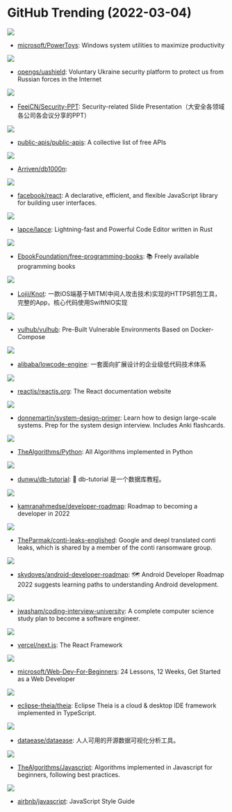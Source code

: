 # GitHub Trending (2022-03-04)

![](https://img.shields.io/badge/C%23-New%20233-green?style=flat-square&logo=appveyor)
- [microsoft/PowerToys](https://github.com/microsoft/PowerToys): Windows system utilities to maximize productivity

![](https://img.shields.io/badge/TypeScript-New%20170-green?style=flat-square&logo=appveyor)
- [opengs/uashield](https://github.com/opengs/uashield): Voluntary Ukraine security platform to protect us from Russian forces in the Internet

![](https://img.shields.io/badge/Python-New%20152-green?style=flat-square&logo=appveyor)
- [FeeiCN/Security-PPT](https://github.com/FeeiCN/Security-PPT): Security-related Slide Presentation（大安全各领域各公司各会议分享的PPT）

![](https://img.shields.io/badge/Python-New%20165-green?style=flat-square&logo=appveyor)
- [public-apis/public-apis](https://github.com/public-apis/public-apis): A collective list of free APIs

![](https://img.shields.io/badge/Go-New%20115-green?style=flat-square&logo=appveyor)
- [Arriven/db1000n](https://github.com/Arriven/db1000n): 

![](https://img.shields.io/badge/JavaScript-New%20312-green?style=flat-square&logo=appveyor)
- [facebook/react](https://github.com/facebook/react): A declarative, efficient, and flexible JavaScript library for building user interfaces.

![](https://img.shields.io/badge/Rust-New%20246-green?style=flat-square&logo=appveyor)
- [lapce/lapce](https://github.com/lapce/lapce): Lightning-fast and Powerful Code Editor written in Rust

![](https://img.shields.io/badge/none-New%20371-green?style=flat-square&logo=appveyor)
- [EbookFoundation/free-programming-books](https://github.com/EbookFoundation/free-programming-books): 📚 Freely available programming books

![](https://img.shields.io/badge/C-New%2055-green?style=flat-square&logo=appveyor)
- [Lojii/Knot](https://github.com/Lojii/Knot): 一款iOS端基于MITM(中间人攻击技术)实现的HTTPS抓包工具，完整的App，核心代码使用SwiftNIO实现

![](https://img.shields.io/badge/Dockerfile-New%2032-green?style=flat-square&logo=appveyor)
- [vulhub/vulhub](https://github.com/vulhub/vulhub): Pre-Built Vulnerable Environments Based on Docker-Compose

![](https://img.shields.io/badge/TypeScript-New%20116-green?style=flat-square&logo=appveyor)
- [alibaba/lowcode-engine](https://github.com/alibaba/lowcode-engine): 一套面向扩展设计的企业级低代码技术体系

![](https://img.shields.io/badge/TypeScript-New%2025-green?style=flat-square&logo=appveyor)
- [reactjs/reactjs.org](https://github.com/reactjs/reactjs.org): The React documentation website

![](https://img.shields.io/badge/Python-New%20287-green?style=flat-square&logo=appveyor)
- [donnemartin/system-design-primer](https://github.com/donnemartin/system-design-primer): Learn how to design large-scale systems. Prep for the system design interview. Includes Anki flashcards.

![](https://img.shields.io/badge/Python-New%20176-green?style=flat-square&logo=appveyor)
- [TheAlgorithms/Python](https://github.com/TheAlgorithms/Python): All Algorithms implemented in Python

![](https://img.shields.io/badge/Java-New%20102-green?style=flat-square&logo=appveyor)
- [dunwu/db-tutorial](https://github.com/dunwu/db-tutorial): 💾 db-tutorial 是一个数据库教程。

![](https://img.shields.io/badge/TypeScript-New%20209-green?style=flat-square&logo=appveyor)
- [kamranahmedse/developer-roadmap](https://github.com/kamranahmedse/developer-roadmap): Roadmap to becoming a developer in 2022

![](https://img.shields.io/badge/Rich%20Text%20Format-New%2091-green?style=flat-square&logo=appveyor)
- [TheParmak/conti-leaks-englished](https://github.com/TheParmak/conti-leaks-englished): Google and deepl translated conti leaks, which is shared by a member of the conti ransomware group.

![](https://img.shields.io/badge/Kotlin-New%2068-green?style=flat-square&logo=appveyor)
- [skydoves/android-developer-roadmap](https://github.com/skydoves/android-developer-roadmap): 🗺 Android Developer Roadmap 2022 suggests learning paths to understanding Android development.

![](https://img.shields.io/badge/none-New%20177-green?style=flat-square&logo=appveyor)
- [jwasham/coding-interview-university](https://github.com/jwasham/coding-interview-university): A complete computer science study plan to become a software engineer.

![](https://img.shields.io/badge/JavaScript-New%2086-green?style=flat-square&logo=appveyor)
- [vercel/next.js](https://github.com/vercel/next.js): The React Framework

![](https://img.shields.io/badge/JavaScript-New%20111-green?style=flat-square&logo=appveyor)
- [microsoft/Web-Dev-For-Beginners](https://github.com/microsoft/Web-Dev-For-Beginners): 24 Lessons, 12 Weeks, Get Started as a Web Developer

![](https://img.shields.io/badge/TypeScript-New%2080-green?style=flat-square&logo=appveyor)
- [eclipse-theia/theia](https://github.com/eclipse-theia/theia): Eclipse Theia is a cloud & desktop IDE framework implemented in TypeScript.

![](https://img.shields.io/badge/Java-New%2034-green?style=flat-square&logo=appveyor)
- [dataease/dataease](https://github.com/dataease/dataease): 人人可用的开源数据可视化分析工具。

![](https://img.shields.io/badge/JavaScript-New%2060-green?style=flat-square&logo=appveyor)
- [TheAlgorithms/Javascript](https://github.com/TheAlgorithms/Javascript): Algorithms implemented in Javascript for beginners, following best practices.

![](https://img.shields.io/badge/JavaScript-New%20209-green?style=flat-square&logo=appveyor)
- [airbnb/javascript](https://github.com/airbnb/javascript): JavaScript Style Guide

